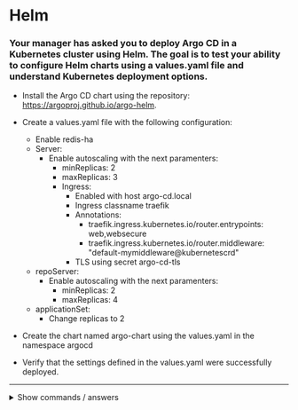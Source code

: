 # Helm

### Your manager has asked you to deploy Argo CD in a Kubernetes cluster using Helm. The goal is to test your ability to configure Helm charts using a values.yaml file and understand Kubernetes deployment options.

- Install the Argo CD chart using the repository: https://argoproj.github.io/argo-helm.

- Create a values.yaml file with the following configuration:
  - Enable redis-ha
  - Server:
    - Enable autoscaling with the next paramenters:
      - minReplicas: 2
      - maxReplicas: 3
      - Ingress:
        - Enabled with host argo-cd.local
        - Ingress classname traefik
        - Annotations: 
          - traefik.ingress.kubernetes.io/router.entrypoints: web,websecure
          - traefik.ingress.kubernetes.io/router.middleware: "default-mymiddleware@kubernetescrd"
        - TLS using secret argo-cd-tls
  - repoServer:
    - Enable autoscaling with the next paramenters:
      - minReplicas: 2
      - maxReplicas: 4
  - applicationSet:
      - Change replicas to 2
- Create the chart named argo-chart using the values.yaml in the namespace argocd
- Verify that the settings defined in the values.yaml were successfully deployed.

---

<details>
<summary>Show commands / answers</summary>
<p>

```bash
helm repo add argo https://argoproj.github.io/argo-helm
helm repo update

helm show values argo/argo-cd > argo-cd.yaml

# you can use for example: /^server:/ to efficiently search for through the YAML file
vim argo-cd.yaml

# values.yaml
redis-ha:
  enable: true
server:
  autoscaling:
    enabled: true
    minReplicas: 2
    maxReplicas: 3
  ingress:
    enabled: true
    ingressClassName: traefik
    annotations:
      traefik.ingress.kubernetes.io/router.entrypoints: web,websecure
      traefik.ingress.kubernetes.io/router.middleware: default-mymiddleware@kubernetescrd
    hostname: argo-cd.local
    extraTls:
      - hosts:
        - argocd.example.com
        secretName: argo-cd-tls
repoServer:
  autoscaling:
    enabled: true
    minReplicas: 2
    maxReplicas: 4
applicationSet:
  replicas: 2

# We create the chart

kubectl create ns argocd
helm install -n argocd argo-chart argo/argo-cd -f values.yaml 

# We check if the changes were successful
helm get manifest argo-chart -n argocd | grep -i <value to search>

```

</p>
</details>
